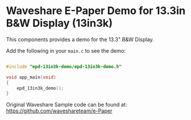 # Waveshare E-Paper Demo for 13.3in B&W Display (13in3k)

This components provides a demo for the 13.3" B&W Display.


Add the following in your `main.c` to see the demo:

```c

#include "epd-13in3k-demo/epd-13in3k-demo.h"

void app_main(void)
{
    epd_13in3k_demo();
}

```


Original Waveshare Sample code can be found at: https://github.com/waveshareteam/e-Paper

